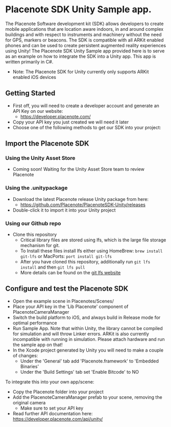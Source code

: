 # Placenote SDK Unity Sample app.
The Placenote Software development kit (SDK) allows developers to create mobile applications that are location aware indoors, in and around complex buildings and with respect to instruments and machinery without the need for GPS, markers or beacons. The SDK is compatible with all ARKit enabled phones and can be used to create persistent augmented reality experiences using Unity!
The Placenote SDK Unity Sample app provided here is to serve as an example on how to integrate the SDK into a Unity app. This app is written primarily in C#.

* Note: The Placenote SDK for Unity currently only supports ARKit enabled iOS devices

## Getting Started

* First off, you will need to create a developer account and generate an API Key on our website:
  * https://developer.placenote.com/
* Copy your API key you just created we will need it later
* Choose one of the following methods to get our SDK into your project:

## Import the Placenote SDK

### Using the Unity Asset Store
* Coming soon! Waiting for the Unity Asset Store team to review Placenote

### Using the .unitypackage
* Download the latest Placenote release Unity package from here:
  * https://github.com/Placenote/PlacenoteSDK-Unity/releases
* Double-click it to import it into your Unity project

### Using our Github repo
* Clone this repository
  * Critical library files are stored using lfs, which is the large file storage mechanism for git.
  * To Install these files install lfs either using HomeBrew: `brew install git-lfs` or MacPorts: `port install git-lfs`
  * After you have cloned this repository, additionally run `git lfs install` and then `git lfs pull`
  * More details can be found on the [git lfs website](https://git-lfs.github.com/)

## Configure and test the Placenote SDK
* Open the example scene in Placenotes/Scenes/
* Place your API key in the 'Lib Placenote' component of PlacenoteCameraManager
* Switch the build platform to iOS, and always build in Release mode for optimal performance
* Run Sample App. Note that within Unity, the library cannot be compiled for simulation and will throw Linker errors. ARKit is also currently incompatible with running in simulation. Please attach hardware and run the sample app on that!
* In the Xcode project generated by Unity you will need to make a couple of changes:
    * Under the 'General' tab add 'Placenote.framework' to 'Embedded Binaries'
    * Under the 'Build Settings' tab set 'Enable Bitcode' to NO

To integrate this into your own app/scene:
* Copy the Placenote folder into your project
* Add the PlacenoteCameraManager prefab to your scene, removing the original camera
    * Make sure to set your API key
* Read further API documentation here: https://developer.placenote.com/api/unity/
